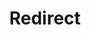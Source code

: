 ﻿---
layout: src/layouts/Redirect.astro
title: Redirect
redirect: /docs/octopus-rest-api/octopus-cli/pack
pubDate:  2023-01-01
navSearch: false
navSitemap: false
navMenu: false
---
